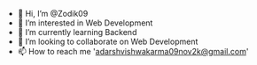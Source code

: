 - 👋 Hi, I’m @Zodik09
- 👀 I’m interested in Web Development
- 🌱 I’m currently learning Backend
- 💞️ I’m looking to collaborate on Web Development
- 📫 How to reach me 'adarshvishwakarma09nov2k@gmail.com'

<!---
Zodik09/Zodik09 is a ✨ special ✨ repository because its `README.md` (this file) appears on your GitHub profile.
You can click the Preview link to take a look at your changes.
--->
